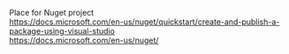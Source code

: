 Place for Nuget project  
https://docs.microsoft.com/en-us/nuget/quickstart/create-and-publish-a-package-using-visual-studio  
https://docs.microsoft.com/en-us/nuget/